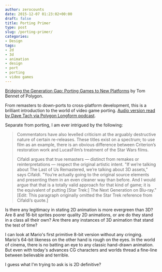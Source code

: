 ```yaml
---
author: zerocounts
date: 2015-12-07 01:23:02+00:00
draft: false
title: Porting Primer
type: post
slug: /porting-primer/
categories:
- Design
tags:
- 2d
- 3d
- animation
- design
- port
- porting
- video games
---
```


[Bridging the Generation Gap: Porting Games to New Platforms](http://www.polygon.com/features/2015/11/30/9790028/video-game-ports-remasters-the-last-of-us) by Tom Bennet of Polygon.

From remasters to down-ports to cross-platform development, this is a brilliant introduction to the world of video game porting. [Audio version read by Dave Tach via Polygon Longform podcast](https://itunes.apple.com/us/podcast/polygon-longform/id1035491321?mt=2&i=358078140).

Separate from porting, I am ever intrigued by the following:

> Commentators have also levelled criticism at the arguably destructive nature of certain re-releases. These titles exist on a spectrum; to use film as an example, there is an obvious difference between Criterion’s restoration work and LucasFilm’s treatment of the Star Wars films.
>
> Cifaldi argues that true remasters — distinct from remakes or reinterpretations — respect the original artistic intent. "If we’re talking about The Last of Us Remastered, we’re talking about 3D assets," says Cifaldi. "You’re actually going to the original source elements and presenting them in an even cleaner way than before. And I would argue that that is a totally valid approach for that kind of game; it is the equivalent of putting [Star Trek:] The Next Generation on Blu-ray." [Edit: This paragraph originally omitted the Star Trek reference from Cifaldi’s quote.]

Is there any legitimacy in stating 2D animation is more evergreen than 3D? Are 8 and 16-bit sprites poorer quality 2D animations, or are do they stand in a class all their own? Are there any instances of 3D animation that stand the test of time?

I can look at Mario's first primitive 8-bit version without any cringing. Mario's 64-bit likeness on the other hand is rough on the eyes. In the world of cinema, there is no batting an eye to any classic hand-drawn animation. But even with today's advances CG characters and worlds thread a fine-line between believable and terrible.

I guess what I'm trying to ask is is 2D definitive?
